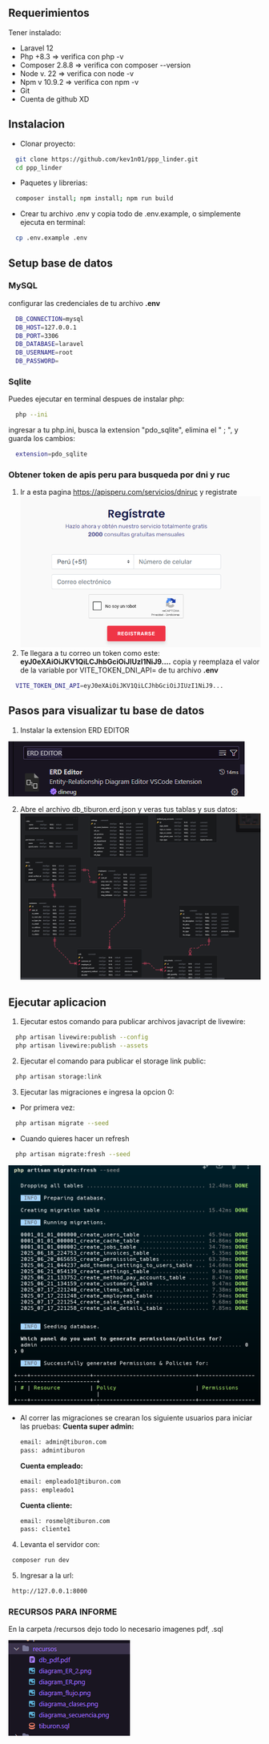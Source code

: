 ## Requerimientos
Tener instalado:
- Laravel 12
- Php +8.3 => verifica con php -v
- Composer 2.8.8 => verifica con composer --version
- Node v. 22 => verifica con node -v
- Npm v 10.9.2 => verifica con npm -v
- Git
- Cuenta de github XD

## Instalacion
- Clonar proyecto:
``` bash 
  git clone https://github.com/kev1n01/ppp_linder.git
  cd ppp_linder
```

- Paquetes y librerias:
``` bash 
  composer install; npm install; npm run build
```

- Crear tu archivo .env y copia todo de .env.example, o simplemente ejecuta en terminal:
``` bash 
  cp .env.example .env
```

## Setup base de datos 
### MySQL
configurar las credenciales de tu archivo **.env**
``` bash
  DB_CONNECTION=mysql
  DB_HOST=127.0.0.1
  DB_PORT=3306
  DB_DATABASE=laravel
  DB_USERNAME=root
  DB_PASSWORD=
```

### Sqlite
Puedes ejecutar en terminal despues de instalar php:
``` bash 
  php --ini
```
ingresar a tu php.ini, busca la extension "pdo_sqlite", elimina el " ; ", y guarda los cambios:
``` bash 
  extension=pdo_sqlite
```

### Obtener token de apis peru para busqueda por dni y ruc
1. Ir a esta pagina https://apisperu.com/servicios/dniruc y registrate
![alt text](image.png)
2. Te llegara a tu correo un token como este:
 **eyJ0eXAiOiJKV1QiLCJhbGciOiJIUzI1NiJ9....**
 copia y reemplaza el valor de la variable por VITE_TOKEN_DNI_API= de tu archivo **.env**
``` bash 
  VITE_TOKEN_DNI_API=eyJ0eXAiOiJKV1QiLCJhbGciOiJIUzI1NiJ9...
```

## Pasos para visualizar tu base de datos
1. Instalar la extension ERD EDITOR 

![alt text](image-1.png)

2. Abre el archivo db_tiburon.erd.json y veras tus tablas y sus datos:
![alt text](image-2.png)

## Ejecutar aplicacion
1. Ejecutar estos comando para publicar archivos javacript de livewire: 
``` sh
  php artisan livewire:publish --config 
  php artisan livewire:publish --assets 
```

2. Ejecutar el comando para publicar el storage link public:
``` sh
  php artisan storage:link
```

3. Ejecutar las migraciones e ingresa la opcion 0:
- Por primera vez:
``` sh
  php artisan migrate --seed
```
- Cuando quieres hacer un refresh
``` sh
  php artisan migrate:fresh --seed
```
![alt text](image-3.png)

- Al correr las migraciones se crearan los siguiente usuarios para iniciar las pruebas:
  **Cuenta super admin:**
    ``` sh
    email: admin@tiburon.com
    pass: admintiburon
    ```
  **Cuenta empleado:**
    ``` sh
    email: empleado1@tiburon.com
    pass: empleado1
    ```
  **Cuenta cliente:**
    ``` sh
    email: rosmel@tiburon.com
    pass: cliente1
    ```
4. Levanta el servidor con:
 ``` sh
  composer run dev
```

5. Ingresar a la url:
 ``` sh
  http://127.0.0.1:8000
```

### RECURSOS PARA INFORME

En la carpeta /recursos dejo todo lo necesario imagenes pdf, .sql

![alt text](image-4.png)